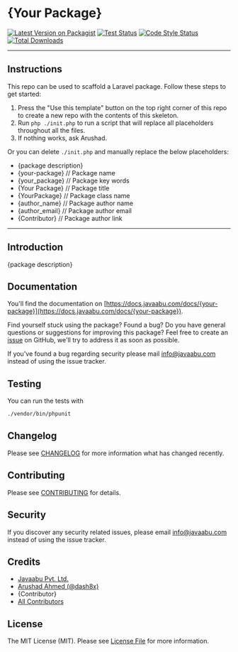 # {Your Package}

[![Latest Version on Packagist](https://img.shields.io/packagist/v/javaabu/{your-package}.svg?style=flat-square)](https://packagist.org/packages/javaabu/{your-package})
[![Test Status](../../actions/workflows/run-tests.yml/badge.svg)](../../actions/workflows/run-tests.yml)
[![Code Style Status](../../actions/workflows/php-cs-fixer.yml/badge.svg)](../../actions/workflows/php-cs-fixer.yml)
[![Total Downloads](https://img.shields.io/packagist/dt/javaabu/{your-package}.svg?style=flat-square)](https://packagist.org/packages/javaabu/{your-package})

---
## Instructions
This repo can be used to scaffold a Laravel package. Follow these steps to get started:
1. Press the "Use this template" button on the top right corner of this repo to create a new repo with the contents of this skeleton.
2. Run `php ./init.php` to run a script that will replace all placeholders throughout all the files.
3. If nothing works, ask Arushad.

Or you can delete `./init.php` and manually replace the below placeholders:
- {package description}
- {your-package} // Package name
- {your_package} // Package key words
- {Your Package} // Package title
- {YourPackage} // Package class name
- {author_name} // Package author name
- {author_email} // Package author email
- {Contributor} // Package author link
---

## Introduction
{package description}

## Documentation

You'll find the documentation on [https://docs.javaabu.com/docs/{your-package}](https://docs.javaabu.com/docs/{your-package}).

Find yourself stuck using the package? Found a bug? Do you have general questions or suggestions for improving this package? Feel free to create an [issue](../../issues) on GitHub, we'll try to address it as soon as possible.

If you've found a bug regarding security please mail [info@javaabu.com](mailto:info@javaabu.com) instead of using the issue tracker.


## Testing

You can run the tests with

``` bash
./vendor/bin/phpunit
```

## Changelog

Please see [CHANGELOG](CHANGELOG.md) for more information what has changed recently.

## Contributing

Please see [CONTRIBUTING](CONTRIBUTING.md) for details.

## Security

If you discover any security related issues, please email [info@javaabu.com](mailto:info@javaabu.com) instead of using the issue tracker.

## Credits

- [Javaabu Pvt. Ltd.](https://github.com/javaabu)
- [Arushad Ahmed (@dash8x)](http://arushad.com)
- {Contributor}
- [All Contributors](../../contributors)

## License

The MIT License (MIT). Please see [License File](LICENSE.md) for more information.
